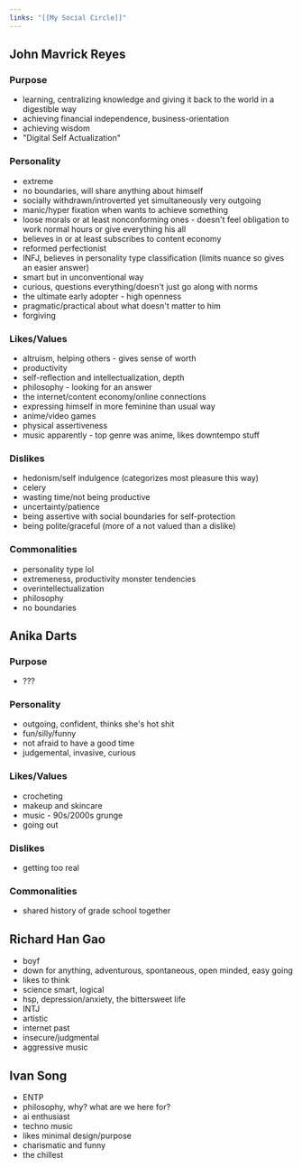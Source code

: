 ```yaml
---
links: "[[My Social Circle]]"
---
```

## John Mavrick Reyes
### Purpose
- learning, centralizing knowledge and giving it back to the world in a digestible way
- achieving financial independence, business-orientation
- achieving wisdom
- "Digital Self Actualization"
### Personality
- extreme
- no boundaries, will share anything about himself
- socially withdrawn/introverted yet simultaneously very outgoing
- manic/hyper fixation when wants to achieve something
- loose morals or at least nonconforming ones - doesn't feel obligation to work normal hours or give everything his all
- believes in or at least subscribes to content economy
- reformed perfectionist
- INFJ, believes in personality type classification (limits nuance so gives an easier answer)
- smart but in unconventional way
- curious, questions everything/doesn't just go along with norms
- the ultimate early adopter - high openness
- pragmatic/practical about what doesn't matter to him
- forgiving
### Likes/Values
- altruism, helping others - gives sense of worth
- productivity
- self-reflection and intellectualization, depth
- philosophy - looking for an answer
- the internet/content economy/online connections
- expressing himself in more feminine than usual way
- anime/video games
- physical assertiveness
- music apparently - top genre was anime, likes downtempo stuff
### Dislikes
- hedonism/self indulgence (categorizes most pleasure this way)
- celery
- wasting time/not being productive
- uncertainty/patience
- being assertive with social boundaries for self-protection
- being polite/graceful (more of a not valued than a dislike)
### Commonalities
- personality type lol
- extremeness, productivity monster tendencies
- overintellectualization
- philosophy
- no boundaries

## Anika Darts
### Purpose
- ???
### Personality
- outgoing, confident, thinks she's hot shit
- fun/silly/funny
- not afraid to have a good time
- judgemental, invasive, curious
### Likes/Values
- crocheting
- makeup and skincare
- music - 90s/2000s grunge
- going out
### Dislikes
- getting too real
### Commonalities
- shared history of grade school together

## Richard Han Gao
- boyf
- down for anything, adventurous, spontaneous, open minded, easy going
- likes to think
- science smart, logical
- hsp, depression/anxiety, the bittersweet life
- INTJ
- artistic
- internet past
- insecure/judgmental
- aggressive music

## Ivan Song
- ENTP
- philosophy, why? what are we here for?
- ai enthusiast
- techno music
- likes minimal design/purpose
- charismatic and funny
- the chillest
